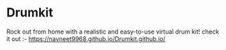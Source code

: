 # Drumkit
Rock out from home with a realistic and easy-to-use virtual drum kit!
check it out :- https://navneet9968.github.io/Drumkit.github.io/
